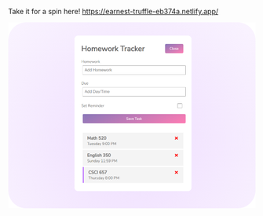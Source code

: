 Take it for a spin here!
https://earnest-truffle-eb374a.netlify.app/

![alt text](https://github.com/navdeepjaswal/Homework-Tracker/blob/master/App.png)
